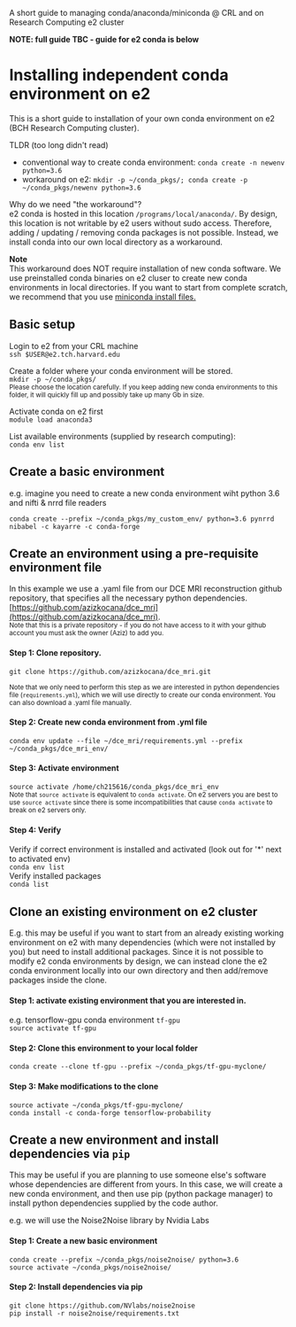 A short guide to managing conda/anaconda/miniconda @ CRL and on Research Computing e2 cluster

**NOTE: full guide TBC - guide for e2 conda is below**

# Installing independent conda environment on e2

This is a short guide to installation of your own conda environment on e2 (BCH Research Computing cluster). 

TLDR (too long didn't read)
- conventional way to create conda environment: `conda create -n newenv python=3.6`
- workaround on e2: `mkdir -p ~/conda_pkgs/; conda create -p ~/conda_pkgs/newenv python=3.6`

Why do we need "the workaround"?  
e2 conda is hosted in this location `/programs/local/anaconda/`. By design, this location is not writable by e2 users without sudo access. Therefore, adding / updating / removing conda packages is not possible. Instead, we install conda into our own local directory as a workaround. 

**Note**  
This workaround does NOT require installation of new conda software. We use preinstalled conda binaries on e2 cluser to create new conda environments in local directories. If you want to start from complete scratch, we recommend that you use [miniconda install files.](https://docs.conda.io/en/latest/miniconda.html) 

## Basic setup 
Login to e2 from your CRL machine  
`ssh $USER@e2.tch.harvard.edu`

Create a folder where your conda environment will be stored.  
`mkdir -p ~/conda_pkgs/`  
<sub>Please choose the location carefully. If you keep adding new conda environments to this folder, it will quickly fill up and possibly take up many Gb in size.</sub>

Activate conda on e2 first  
`module load anaconda3` 

List available environments (supplied by research computing):   
`conda env list` 

## Create a basic environment 
e.g. imagine you need to create a new conda environment wiht python 3.6 and nifti & nrrd file readers 

`conda create --prefix ~/conda_pkgs/my_custom_env/ python=3.6 pynrrd nibabel -c kayarre -c conda-forge`

## Create an environment using a pre-requisite environment file 
In this example we use a .yaml file from our DCE MRI reconstruction github repository, that specifies all the necessary python dependencies. [https://github.com/azizkocana/dce_mri](https://github.com/azizkocana/dce_mri).   
<sub>Note that this is a private repository - if you do not have access to it with your github account you must ask the owner (Aziz) to add you. </sub> 

#### Step 1: Clone repository.  

`git clone https://github.com/azizkocana/dce_mri.git`

<sub> Note that we only need to perform this step as we are interested in python dependencies file (`requirements.yml`), which we will use directly to create our conda environment. You can also download a .yaml file manually. </sub>

#### Step 2: Create new conda environment from .yml file 
`conda env update --file ~/dce_mri/requirements.yml --prefix ~/conda_pkgs/dce_mri_env/`

#### Step 3: Activate environment 
`source activate /home/ch215616/conda_pkgs/dce_mri_env`  
<sub> Note that `source activate` is equivalent to `conda activate`. On e2 servers you are best to use `source activate` since there is some incompatibilities that cause `conda activate` to break on e2 servers only. </sub>

#### Step 4: Verify 
Verify if correct environment is installed and activated (look out for '*' next to activated env)  
`conda env list`  
Verify installed packages  
`conda list`

## Clone an existing environment on e2 cluster 
E.g. this may be useful if you want to start from an already existing working environment on e2 with many dependencies (which were not installed by you) but need to install additional packages. Since it is not possible to modify e2 conda environments by design, we can instead clone the e2 conda environment locally into our own directory and then add/remove packages inside the clone. 

#### Step 1: activate existing environment that you are interested in. 
e.g. tensorflow-gpu conda environment `tf-gpu`   
`source activate tf-gpu `

#### Step 2: Clone this environment to your local folder 
`conda create --clone tf-gpu --prefix ~/conda_pkgs/tf-gpu-myclone/`

####  Step 3: Make modifications to the clone 
`source activate ~/conda_pkgs/tf-gpu-myclone/`   
`conda install -c conda-forge tensorflow-probability`

## Create a new environment and install dependencies via `pip`
This may be useful if you are planning to use someone else's software whose dependencies are different from yours. In this case, we will create a new conda environment, and then use pip (python package manager) to install python dependencies supplied by the code author. 

e.g. we will use the Noise2Noise library by Nvidia Labs 

#### Step 1: Create a new basic environment 
`conda create --prefix ~/conda_pkgs/noise2noise/ python=3.6`  
`source activate ~/conda_pkgs/noise2noise/`

#### Step 2: Install dependencies via pip 
`git clone https://github.com/NVlabs/noise2noise`   
`pip install -r noise2noise/requirements.txt`




